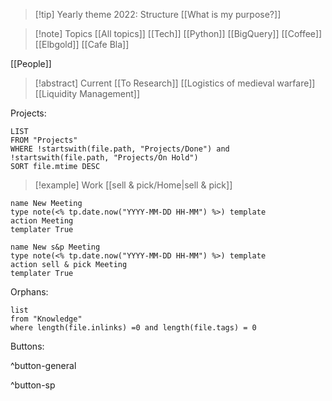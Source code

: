 > [!tip] Yearly theme 2022: Structure
> [[What is my purpose?]]

> [!note]  Topics
> [[All topics]]
> [[Tech]] [[Python]] [[BigQuery]]
> [[Coffee]] [[Elbgold]] [[Cafe Bla]]
> 
[[People]]

> [!abstract] Current
> [[To Research]] 
> [[Logistics of medieval warfare]]
> [[Liquidity Management]]

Projects:
```dataview
LIST
FROM "Projects"
WHERE !startswith(file.path, "Projects/Done") and !startswith(file.path, "Projects/On Hold")
SORT file.mtime DESC
```

> [!example] Work
> [[sell & pick/Home|sell & pick]]

```button
name New Meeting
type note(<% tp.date.now("YYYY-MM-DD HH-MM") %>) template
action Meeting
templater True
```
```button
name New s&p Meeting
type note(<% tp.date.now("YYYY-MM-DD HH-MM") %>) template
action sell & pick Meeting
templater True
```


Orphans:
```dataview
list
from "Knowledge"
where length(file.inlinks) =0 and length(file.tags) = 0
```



Buttons:

^button-general


^button-sp
